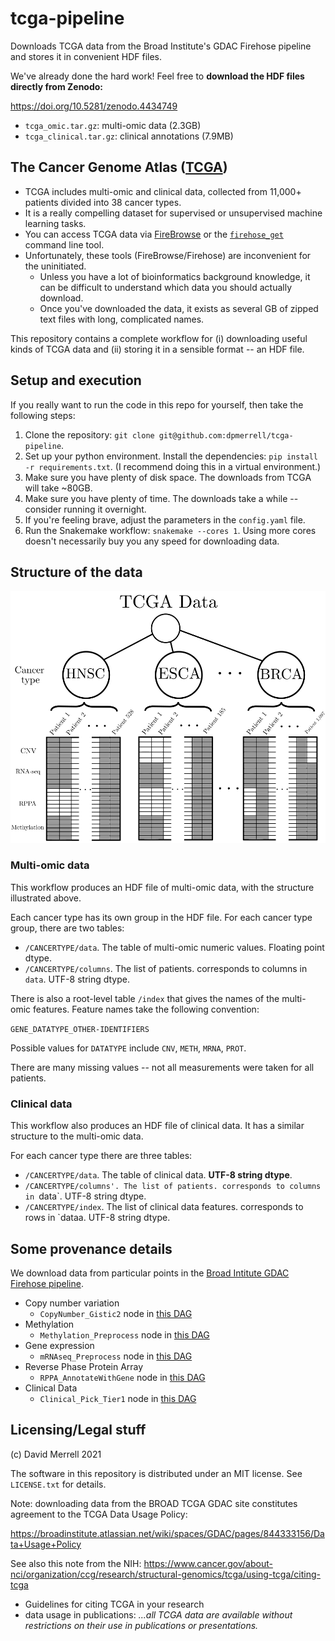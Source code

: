 # tcga-pipeline
Downloads TCGA data from the Broad Institute's GDAC Firehose pipeline and stores it in convenient HDF files.

We've already done the hard work! Feel free to **download the HDF files directly from Zenodo:**

https://doi.org/10.5281/zenodo.4434749

* `tcga_omic.tar.gz`: multi-omic data (2.3GB)
* `tcga_clinical.tar.gz`: clinical annotations (7.9MB)


## The Cancer Genome Atlas ([TCGA](https://www.cancer.gov/about-nci/organization/ccg/research/structural-genomics/tcga))

* TCGA includes multi-omic and clinical data, collected from 11,000+ patients divided into 38 cancer types.
* It is a really compelling dataset for supervised or unsupervised machine learning tasks.
* You can access TCGA data via [FireBrowse](http://firebrowse.org/) or the [`firehose_get`](https://broadinstitute.atlassian.net/wiki/spaces/GDAC/pages/844333139/Download) command line tool.
* Unfortunately, these tools (FireBrowse/Firehose) are inconvenient for the uninitiated. 
    - Unless you have a lot of bioinformatics background knowledge, it can be difficult to understand which data you should actually download.
    - Once you've downloaded the data, it exists as several GB of zipped text files with long, complicated names.

This repository contains a complete workflow for (i) downloading useful kinds of TCGA data and (ii) storing it in a sensible format -- an HDF file.

## Setup and execution

If you really want to run the code in this repo for yourself, then take the following steps:

1. Clone the repository: `git clone git@github.com:dpmerrell/tcga-pipeline`.
2. Set up your python environment. Install the dependencies: `pip install -r requirements.txt`.
   (I recommend doing this in a virtual environment.)
3. Make sure you have plenty of disk space. The downloads from TCGA will take ~80GB.
4. Make sure you have plenty of time. The downloads take a while -- consider running it overnight.
5. If you're feeling brave, adjust the parameters in the `config.yaml` file.
6. Run the Snakemake workflow: `snakemake --cores 1`. Using more cores doesn't necessarily buy you any speed for downloading data.


## Structure of the data

![tcga data schematic](tcga-data.png)

### Multi-omic data 

This workflow produces an HDF file of multi-omic data, with the structure illustrated above.

Each cancer type has its own group in the HDF file.
For each cancer type group, there are two tables:

* `/CANCERTYPE/data`. The table of multi-omic numeric values. Floating point dtype.
* `/CANCERTYPE/columns`. The list of patients. corresponds to columns in `data`. UTF-8 string dtype.

There is also a root-level table `/index` that gives the names of the multi-omic features.
Feature names take the following convention:

`GENE_DATATYPE_OTHER-IDENTIFIERS`

Possible values for `DATATYPE` include `CNV`, `METH`, `MRNA`, `PROT`.
 
There are many missing values -- not all measurements were taken for all patients.

### Clinical data

This workflow also produces an HDF file of clinical data. 
It has a similar structure to the multi-omic data.

For each cancer type there are three tables:

* `/CANCERTYPE/data`. The table of clinical data. **UTF-8 string dtype**.
* `/CANCERTYPE/columns'. The list of patients. corresponds to columns in `data`. UTF-8 string dtype.
* `/CANCERTYPE/index`. The list of clinical data features. corresponds to rows in `dataa. UTF-8 string dtype.

## Some provenance details

We download data from particular points in the [Broad Intitute GDAC Firehose pipeline](https://broadinstitute.atlassian.net/wiki/spaces/GDAC/pages/844333681/Rationale). 

* Copy number variation
    - `CopyNumber_Gistic2` node in [this DAG](http://gdac.broadinstitute.org/Analyses-DAG.html)
* Methylation
    - `Methylation_Preprocess` node in [this DAG](http://gdac.broadinstitute.org/stddata-DAG.html)
* Gene expression
    - `mRNAseq_Preprocess` node in [this DAG](http://gdac.broadinstitute.org/stddata-DAG.html)
* Reverse Phase Protein Array
    - `RPPA_AnnotateWithGene` node in [this DAG](http://gdac.broadinstitute.org/stddata-DAG.html)
* Clinical Data
    - `Clinical_Pick_Tier1` node in [this DAG](http://gdac.broadinstitute.org/stddata-DAG.html)

## Licensing/Legal stuff

(c) David Merrell 2021

The software in this repository is distributed under an MIT license. See `LICENSE.txt` for details.

Note: downloading data from the BROAD TCGA GDAC site constitutes agreement to the TCGA Data Usage Policy: 

https://broadinstitute.atlassian.net/wiki/spaces/GDAC/pages/844333156/Data+Usage+Policy

See also this note from the NIH: https://www.cancer.gov/about-nci/organization/ccg/research/structural-genomics/tcga/using-tcga/citing-tcga

* Guidelines for citing TCGA in your research
* data usage in publications: *...all TCGA data are available without restrictions on their use in publications or presentations.*
